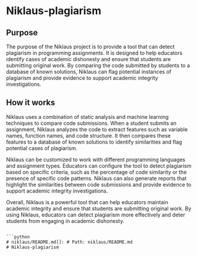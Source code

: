 # Niklaus-plagiarism

## Purpose

The purpose of the Niklaus project is to provide a tool that can detect plagiarism in programming assignments. It is designed to help educators identify cases of academic dishonesty and ensure that students are submitting original work. By comparing the code submitted by students to a database of known solutions, Niklaus can flag potential instances of plagiarism and provide evidence to support academic integrity investigations.

## How it works

Niklaus uses a combination of static analysis and machine learning techniques to compare code submissions. When a student submits an assignment, Niklaus analyzes the code to extract features such as variable names, function names, and code structure. It then compares these features to a database of known solutions to identify similarities and flag potential cases of plagiarism.

Niklaus can be customized to work with different programming languages and assignment types. Educators can configure the tool to detect plagiarism based on specific criteria, such as the percentage of code similarity or the presence of specific code patterns. Niklaus can also generate reports that highlight the similarities between code submissions and provide evidence to support academic integrity investigations.

Overall, Niklaus is a powerful tool that can help educators maintain academic integrity and ensure that students are submitting original work. By using Niklaus, educators can detect plagiarism more effectively and deter students from engaging in academic dishonesty.
```

```python
# niklaus/README.md[]: # Path: niklaus/README.md
# Niklaus-plagiarism
